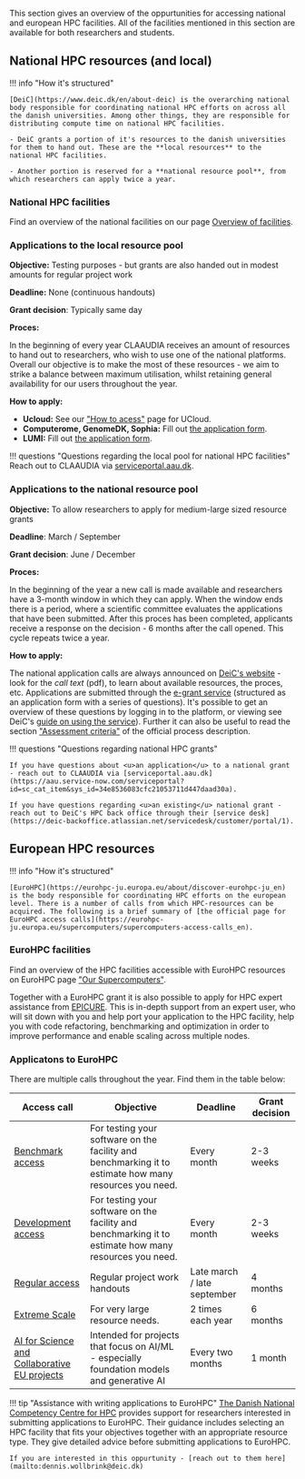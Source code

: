 This section gives an overview of the oppurtunities for accessing national and european HPC facilities. All of the facilities mentioned in this section are available for both researchers and students.

## National HPC resources (and local)

!!! info "How it's structured"

    [DeiC](https://www.deic.dk/en/about-deic) is the overarching national body responsible for coordinating national HPC efforts on across all the danish universities. Among other things, they are responsible for distributing compute time on national HPC facilities.

    - DeiC grants a portion of it's resources to the danish universities for them to hand out. These are the **local resources** to the national HPC facilities.

    - Another portion is reserved for a **national resource pool**, from which researchers can apply twice a year.

### National HPC facilities

Find an overview of the national facilities on our page [Overview of facilities](/external-hpc/facilities/).

### Applications to the local resource pool

**Objective:** Testing purposes - but grants are also handed out in modest amounts for regular project work

**Deadline:** None (continuous handouts)

**Grant decision**: Typically same day

**Proces:**

In the beginning of every year CLAAUDIA receives an amount of resources to hand out to researchers, who wish to use one of the national platforms. Overall our objective is to make the most of these resources - we aim to strike a balance between maximum utilisation, whilst retaining general availability for our users throughout the year.

**How to apply:**

* **Ucloud:** See our ["How to acess"](/ucloud/how-to-access) page for UCloud.
* **Computerome, GenomeDK, Sophia:** Fill out [the application form](https://forms.office.com/e/DxRA4hPK84).
* **LUMI:** Fill out [the application form](https://forms.office.com/e/4XC48iVu4S).


!!! questions "Questions regarding the local pool for national HPC facilities"
    Reach out to CLAAUDIA via [serviceportal.aau.dk](https://aau.service-now.com/serviceportal?id=sc_cat_item&sys_id=34e8536083cfc21053711d447daad30a).

### Applications to the national resource pool

**Objective:** To allow researchers to apply for medium-large sized resource grants

**Deadline**: March / September

**Grant decision**: June / December

**Proces:**

In the beginning of the year a new call is made available and researchers have a 3-month window in which they can apply. When the window ends there is a period, where a scientific committee evaluates the applications that have been submitted. After this proces has been completed, applicants receive a response on the decision - 6 months after the call opened. This cycle repeats twice a year.

**How to apply:**

The national application calls are always announced on [DeiC's website](https://www.deic.dk/en/supercomputing/Apply-for-HPC-resources) - look for the *call text* (pdf), to learn about available resources, the proces, etc. Applications are submitted through the [e-grant service](https://www.e-grant.dk/) (structured as an application form with a series of questions). It's possible to get an overview of these questions by logging in to the platform, or viewing see DeiC's [guide on using the service](https://www.deic.dk/sites/default/files/documents/PDF/E-resource%20Application%20Guide%20v%201.3.pdf)). Further it can also be useful to read the section ["Assessment criteria"](https://www.deic.dk/sites/default/files/Proces%20for%20national%20call%20for%20e-resources.pdf#page=10) of the official process description.

!!! questions "Questions regarding national HPC grants"

    If you have questions about <u>an application</u> to a national grant - reach out to CLAAUDIA via [serviceportal.aau.dk](https://aau.service-now.com/serviceportal?id=sc_cat_item&sys_id=34e8536083cfc21053711d447daad30a).

    If you have questions regarding <u>an existing</u> national grant - reach out to DeiC's HPC back office through their [service desk](https://deic-backoffice.atlassian.net/servicedesk/customer/portal/1).

## European HPC resources


!!! info "How it's structured"

    [EuroHPC](https://eurohpc-ju.europa.eu/about/discover-eurohpc-ju_en) is the body responsible for coordinating HPC efforts on the european level. There is a number of calls from which HPC-resources can be acquired. The following is a brief summary of [the official page for EuroHPC access calls](https://eurohpc-ju.europa.eu/supercomputers/supercomputers-access-calls_en).

### EuroHPC facilities

Find an overview of the HPC facilities accessible with EuroHPC resources on EuroHPC page ["Our Supercomputers"](https://eurohpc-ju.europa.eu/supercomputers/our-supercomputers_en).




Together with a EuroHPC grant it is also possible to apply for HPC expert assistance from [EPICURE](https://epicure-hpc.eu/support-services/). This is in-depth support from an expert user, who will sit down with you and help port your application to the HPC facility, help you with code refactoring, benchmarking and optimization in order to improve performance and enable scaling across multiple nodes.

### Applicatons to EuroHPC


There are multiple calls throughout the year. Find them in the table below:

| Access call | Objective | Deadline | Grant decision |
| --- | --- | --- | --- |
| [Benchmark access](https://eurohpc-ju.europa.eu/eurohpc-ju-call-proposals-benchmark-access_en) | For testing your software on the facility and benchmarking it to estimate how many resources you need. | Every month | 2-3 weeks |
| [Development access](https://eurohpc-ju.europa.eu/eurohpc-ju-call-proposals-development-access_en) | For testing your software on the facility and benchmarking it to estimate how many resources you need. | Every month | 2-3 weeks |
| [Regular access](https://eurohpc-ju.europa.eu/eurohpc-ju-call-proposals-regular-access-mode_en) | Regular project work handouts | Late march / late september  | 4 months |
| [Extreme Scale](https://eurohpc-ju.europa.eu/eurohpc-ju-call-proposals-extreme-scale-access-mode_en) | For very large resource needs. | 2 times each year | 6 months |
| [AI for Science and Collaborative EU projects](https://eurohpc-ju.europa.eu/eurohpc-ju-call-proposals-ai-science-and-collaborative-eu-projects_en) | Intended for projects that focus on AI/ML - especially foundation models and generative AI | Every two months | 1 month |

!!! tip "Assistance with writing applications to EuroHPC"
    [The Danish National Competency Centre for HPC](https://www.deic.dk/en/EuroCC2) provides support for researchers interested in submitting applications to EuroHPC. Their guidance includes selecting an HPC facility that fits your objectives together with an appropriate resource type. They give detailed advice before submitting applications to EuroHPC. 

    If you are interested in this oppurtunity - [reach out to them here](mailto:dennis.wollbrink@deic.dk) 
